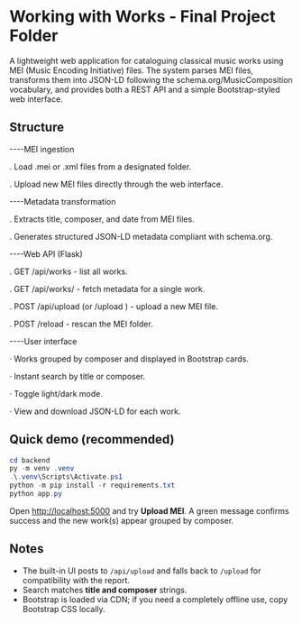 
# Working with Works - Final Project Folder

A lightweight web application for cataloguing classical music works using MEI (Music Encoding Initiative)
 files. The system parses MEI files, transforms them into JSON-LD
 following the schema.org/MusicComposition
 vocabulary, and provides both a REST API and a simple Bootstrap-styled web interface.

## Structure

----MEI ingestion

  . Load .mei or .xml files from a designated folder.

  . Upload new MEI files directly through the web interface.

----Metadata transformation
 
  . Extracts title, composer, and date from MEI files.

  . Generates structured JSON-LD metadata compliant with schema.org.

----Web API (Flask)
 
  . GET /api/works - list all works.
 
  . GET /api/works/<identifier> - fetch metadata for a single work.
 
  . POST /api/upload (or /upload ) - upload a new MEI file.

  . POST /reload - rescan the MEI folder.

----User interface

  · Works grouped by composer and displayed in Bootstrap cards.
  
  · Instant search by title or composer.

  · Toggle light/dark mode.

  · View and download JSON-LD for each work.


## Quick demo (recommended)

```powershell
cd backend
py -m venv .venv
.\.venv\Scripts\Activate.ps1
python -m pip install -r requirements.txt
python app.py
```

Open [http://localhost:5000](http://localhost:5000) and try **Upload MEI**. A green message confirms success and
the new work(s) appear grouped by composer.

## Notes

- The built-in UI posts to `/api/upload` and falls back to `/upload` for compatibility with the report.
- Search matches **title and composer** strings.
- Bootstrap is loaded via CDN; if you need a completely offline use, copy Bootstrap CSS locally.
